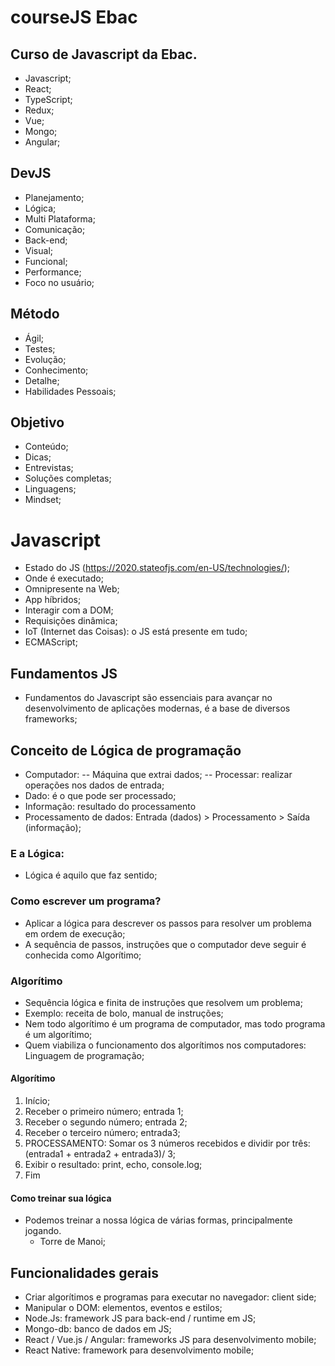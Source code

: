 # courseJS Ebac

## Curso de Javascript da Ebac. 



- Javascript;
- React;
- TypeScript;
- Redux;
- Vue;
- Mongo;
- Angular;

## DevJS

- Planejamento;
- Lógica;
- Multi Plataforma;
- Comunicação;
- Back-end;
- Visual;
- Funcional;
- Performance;
- Foco no usuário; 

## Método

- Ágil;
- Testes;
- Evolução;
- Conhecimento; 
- Detalhe; 
- Habilidades Pessoais;

## Objetivo

- Conteúdo; 
- Dicas;
- Entrevistas;
- Soluções completas;
- Linguagens;
- Mindset;

# Javascript

- Estado do JS (https://2020.stateofjs.com/en-US/technologies/);
- Onde é executado;
- Omnipresente na Web;
- App híbridos;
- Interagir com a DOM;
- Requisições dinâmica;
- IoT (Internet das Coisas): o JS está presente em tudo;
- ECMAScript;

## Fundamentos JS

- Fundamentos do Javascript são essenciais para avançar no desenvolvimento de aplicações modernas, é a base de diversos frameworks; 

## Conceito de Lógica de programação 

- Computador: 
    -- Máquina que extrai dados;
    -- Processar: realizar operações nos dados de entrada;
- Dado: é o que pode ser processado;
- Informação: resultado do processamento
- Processamento de dados: Entrada (dados) > Processamento > Saída (informação);

### E a Lógica:
- Lógica é aquilo que faz sentido;

### Como escrever um programa?
- Aplicar a lógica para descrever os passos para resolver um problema em ordem de execução;
- A sequência de passos, instruções que o computador deve seguir é conhecida como Algorítimo; 

### Algorítimo

- Sequência lógica e finita de instruções que resolvem um problema;
- Exemplo: receita de bolo, manual de instruções;
- Nem todo algorítimo é um programa de computador, mas todo programa é um algorítimo;
- Quem viabiliza o funcionamento dos algorítimos nos computadores: Linguagem de programação;

#### Algorítimo

1. Início;
2. Receber o primeiro número; entrada 1;
3. Receber o segundo número; entrada 2;
4. Receber o terceiro número; entrada3;
5. PROCESSAMENTO: Somar os 3 números recebidos e dividir por três: (entrada1 + entrada2 + entrada3)/ 3;
6. Exibir o resultado: print, echo, console.log;
7. Fim

#### Como treinar sua lógica 

-  Podemos treinar a nossa lógica de várias formas, principalmente jogando. 
    - Torre de Manoi;

## Funcionalidades gerais 

- Criar algorítimos e programas para executar no navegador: client side;
- Manipular o DOM: elementos, eventos e  estilos;
- Node.Js: framework JS para back-end / runtime em JS;
- Mongo-db: banco de dados em JS;
- React / Vue.js / Angular: frameworks JS para desenvolvimento mobile;
- React Native: framework para desenvolvimento mobile;

